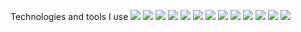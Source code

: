 Technologies and tools I use
<img src="https://img.shields.io/badge/Neovim-57A143?style=for-the-badge&logo=neovim&logoColor=white"><nobr>
<img src="https://img.shields.io/badge/Vim-019733?style=for-the-badge&logo=vim&logoColor=white"><nobr>
<img src="https://img.shields.io/badge/Linux-FCC624?style=for-the-badge&logo=linux&logoColor=black"><nobr>
<img src="https://img.shields.io/badge/Python-3776AB?style=for-the-badge&logo=python&logoColor=white"><nobr>
<img src="https://img.shields.io/badge/Django-092E20?style=for-the-badge&logo=django&logoColor=white"><nobr>
<img src="https://img.shields.io/badge/HTML-E34F26?style=for-the-badge&logo=html5&logoColor=white"><nobr>
<img src="https://img.shields.io/badge/CSS-1572B6?style=for-the-badge&logo=css3&logoColor=white"><nobr>
<img src="https://img.shields.io/badge/JavaScript-F7DF1E?style=for-the-badge&logo=javascript&logoColor=black"><nobr>
<img src="https://img.shields.io/badge/Git-F05032?style=for-the-badge&logo=git&logoColor=white"><nobr>
<img src="https://img.shields.io/badge/GitHub-181717?style=for-the-badge&logo=github&logoColor=white"><nobr>
<img src="https://img.shields.io/badge/Markdown-000000?style=for-the-badge&logo=markdown&logoColor=white"><nobr>
<img src="https://img.shields.io/badge/LaTeX-008080?style=for-the-badge&logo=latex&logoColor=white"><nobr>
<img src="https://img.shields.io/badge/SQLite-003B57?style=for-the-badge&logo=sqlite&logoColor=white">

